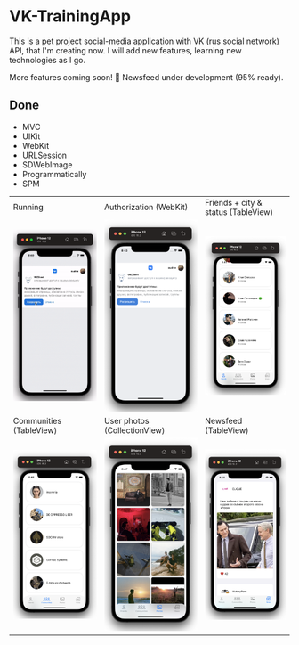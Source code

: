 # VK-TrainingApp

This is a pet project social-media application with VK (rus social network) API, that I'm creating now. I will add new features, learning new technologies as I go. 

More features coming soon! 🚀 Newsfeed under development (95% ready).

## Done
- MVC
- UIKit
- WebKit
- URLSession
- SDWebImage
- Programmatically
- SPM
  
<table>
  <tr>
    <td>Running</td>
    <td>Authorization (WebKit)</td>
    <td>Friends + city & status (TableView)</td>
  </tr>
  <tr>
    <td><img src="https://raw.githubusercontent.com/semjonG/VK-TrainingApp/main/gif.gif"></td>
    <td><img src="https://raw.githubusercontent.com/semjonG/VK-TrainingApp/main/1.png"></td>
    <td><img src="https://raw.githubusercontent.com/semjonG/VK-TrainingApp/main/2.png"></td>
  </tr>
  <tr>
    <td>Communities (TableView)</td>
    <td>User photos (CollectionView)</td>
    <td>Newsfeed (TableView)</td>
  </tr>
  <tr>
    <td><img src="https://raw.githubusercontent.com/semjonG/VK-TrainingApp/main/3.png"></td>
    <td><img src="https://raw.githubusercontent.com/semjonG/VK-TrainingApp/main/4.png"></td>
    <td><img src="https://raw.githubusercontent.com/semjonG/VK-TrainingApp/main/5.png"></td>
  </tr>
 </table>
